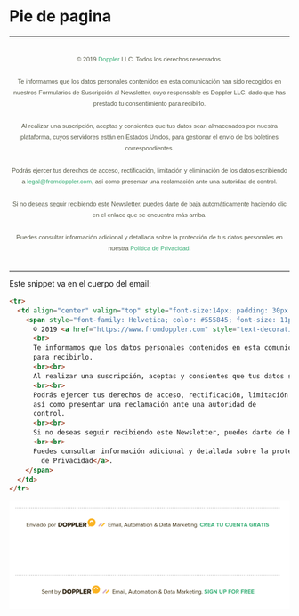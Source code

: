 # Pie de pagina

<table align="center" cellpadding="0" cellspacing="0">
  <tr>
    <td align="center" valign="top" style="font-size:14px; padding: 30px 0;">
      <span style="font-family: Helvetica; color: #555845; font-size: 11px; line-height: 19px;">
        © 2019 <a href="https://www.fromdoppler.com" style="text-decoration: none; color: #33AD73; " target="_blank">Doppler</a> LLC. Todos los derechos reservados.<br>
        <br>
        Te informamos que los datos personales contenidos en esta comunicación han sido recogidos en nuestros Formularios de Suscripción al Newsletter, cuyo responsable es Doppler LLC, dado que has prestado tu consentimiento
        para recibirlo.
        <br><br>
        Al realizar una suscripción, aceptas y consientes que tus datos sean almacenados por nuestra plataforma, cuyos servidores están en Estados Unidos, para gestionar el envío de los boletines correspondientes.
        <br><br>
        Podrás ejercer tus derechos de acceso, rectificación, limitación y eliminación de los datos escribiendo a <a href="mailto:legal@fromdoppler.com" style="text-decoration: none; color: #33AD73; " target="_blank">legal@fromdoppler.com</a>,
        así como presentar una reclamación ante una autoridad de
        control.
        <br><br>
        Si no deseas seguir recibiendo este Newsletter, puedes darte de baja automáticamente haciendo clic en el enlace que se encuentra más arriba.
        <br><br>
        Puedes consultar información adicional y detallada sobre la protección de tus datos personales en nuestra <a href="https://www.fromdoppler.com/legal/privacidad" style="text-decoration: none; color: #33AD73; " target="_blank">Política
          de Privacidad</a>.
      </span>
    </td>
  </tr>
</table>

Este snippet va en el cuerpo del email:

```html
<tr>
  <td align="center" valign="top" style="font-size:14px; padding: 30px 0;">
    <span style="font-family: Helvetica; color: #555845; font-size: 11px; line-height: 19px;">
      © 2019 <a href="https://www.fromdoppler.com" style="text-decoration: none; color: #33AD73; " target="_blank">Doppler</a> LLC. Todos los derechos reservados.<br>
      <br>
      Te informamos que los datos personales contenidos en esta comunicación han sido recogidos en nuestros Formularios de Suscripción al Newsletter, cuyo responsable es Doppler LLC, dado que has prestado tu consentimiento
      para recibirlo.
      <br><br>
      Al realizar una suscripción, aceptas y consientes que tus datos sean almacenados por nuestra plataforma, cuyos servidores están en Estados Unidos, para gestionar el envío de los boletines correspondientes.
      <br><br>
      Podrás ejercer tus derechos de acceso, rectificación, limitación y eliminación de los datos escribiendo a <a href="mailto:legal@fromdoppler.com" style="text-decoration: none; color: #33AD73; " target="_blank">legal@fromdoppler.com</a>,
      así como presentar una reclamación ante una autoridad de
      control.
      <br><br>
      Si no deseas seguir recibiendo este Newsletter, puedes darte de baja automáticamente haciendo clic en el enlace que se encuentra más arriba.
      <br><br>
      Puedes consultar información adicional y detallada sobre la protección de tus datos personales en nuestra <a href="https://www.fromdoppler.com/legal/privacidad" style="text-decoration: none; color: #33AD73; " target="_blank">Política
        de Privacidad</a>.
    </span>
  </td>
</tr>
```

![help](../_media/footer.png)
